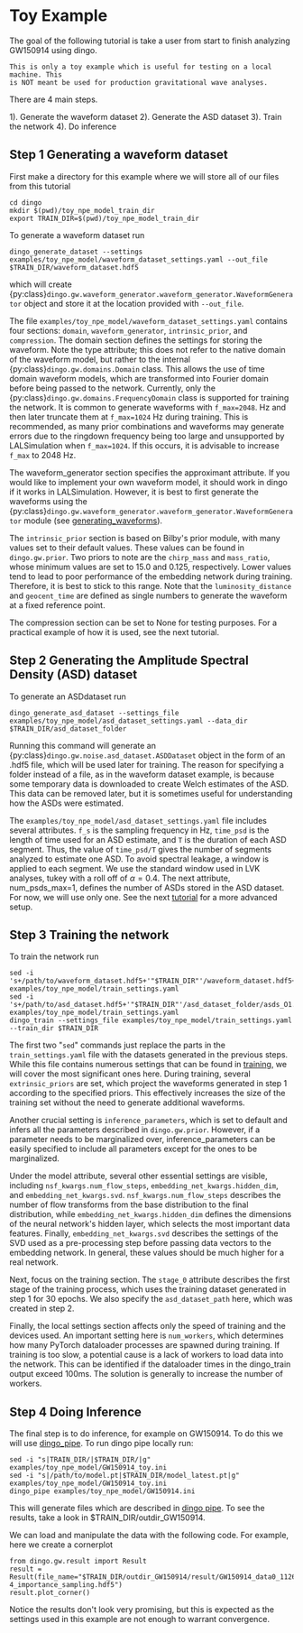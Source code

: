 # Toy Example

The goal of the following tutorial is take a user from start to finish analyzing GW150914 using dingo.

```{caution}
This is only a toy example which is useful for testing on a local machine. This
is NOT meant be used for production gravitational wave analyses.  
```

There are 4 main steps. 

1). Generate the waveform dataset
2). Generate the ASD dataset
3). Train the network
4). Do inference 

Step 1 Generating a waveform dataset
------------------------------------

First make a directory for this example where we will store all of our files from this tutorial

```
cd dingo
mkdir $(pwd)/toy_npe_model_train_dir
export TRAIN_DIR=$(pwd)/toy_npe_model_train_dir
```

To generate a waveform dataset run 

```
dingo_generate_dataset --settings examples/toy_npe_model/waveform_dataset_settings.yaml --out_file $TRAIN_DIR/waveform_dataset.hdf5
```

which will create
{py:class}`dingo.gw.waveform_generator.waveform_generator.WaveformGenerator`
object and store it at the location provided with `--out_file`.

The file `examples/toy_npe_model/waveform_dataset_settings.yaml` contains four
sections: `domain`, `waveform_generator`, `intrinsic_prior`, and `compression`. The
domain section defines the settings for storing the waveform. Note the type
attribute; this does not refer to the native domain of the waveform model, but
rather to the internal {py:class}`dingo.gw.domains.Domain` class. This allows the use
of time domain waveform models, which are transformed into Fourier domain before
being passed to the network. Currently, only
the {py:class}`dingo.gw.domains.FrequencyDomain` class is supported for training the
network. It is common to generate waveforms with `f_max=2048`. Hz and then later truncate them at
`f_max=1024` Hz during training. This is recommended, as many prior combinations
and waveforms may generate errors due to the ringdown frequency being too large
and unsupported by LALSimulation when `f_max=1024`. If this occurs, it is
advisable to increase `f_max` to 2048 Hz.

The waveform_generator section specifies the approximant attribute. If you would
like to implement your own waveform model, it should work in dingo if it works
in LALSimulation. However, it is best to first generate the waveforms using the
{py:class}`dingo.gw.waveform_generator.waveform_generator.WaveformGenerator` module (see
[generating_waveforms](generating_waveforms.md)).

The `intrinsic_prior` section is based on Bilby's prior module, with many values
set to their default values. These values can be found in `dingo.gw.prior`.
Two priors to note are the `chirp_mass` and `mass_ratio`, whose minimum values are set
to 15.0 and 0.125, respectively. Lower values tend to lead to poor performance of
the embedding network during training. Therefore, it is best to stick to this
range. Note that the `luminosity_distance` and `geocent_time` are defined as single
numbers to generate the waveform at a fixed reference point.

The compression section can be set to None for testing purposes. For a practical
example of how it is used, see the next tutorial.


Step 2 Generating the Amplitude Spectral Density (ASD) dataset
--------------------------------------------------------------

To generate an ASDdataset run 

```
dingo_generate_asd_dataset --settings_file examples/toy_npe_model/asd_dataset_settings.yaml --data_dir $TRAIN_DIR/asd_dataset_folder
```

Running this command will generate an {py:class}`dingo.gw.noise.asd_dataset.ASDDataset` object in the form of an .hdf5 file, which will be used later for training. The reason for specifying a folder instead of a file, as in the waveform dataset example, is because some temporary data is downloaded to create Welch estimates of the ASD. This data can be removed later, but it is sometimes useful for understanding how the ASDs were estimated.

The `examples/toy_npe_model/asd_dataset_settings.yaml` file includes several attributes. `f_s` is the sampling frequency in Hz, `time_psd` is the length of time used for an ASD estimate, and `T` is the duration of each ASD segment. Thus, the value of `time_psd/T` gives the number of segments analyzed to estimate one ASD. To avoid spectral leakage, a window is applied to each segment. We use the standard window used in LVK analyses, tukey with a roll off of $\alpha=0.4$. The next attribute, num_psds_max=1, defines the number of ASDs stored in the ASD dataset. For now, we will use only one. See the next [tutorial](example_npe_model.md) for a more advanced setup.


Step 3 Training the network
---------------------------

To train the network run

```
sed -i 's+/path/to/waveform_dataset.hdf5+'"$TRAIN_DIR"'/waveform_dataset.hdf5+g' examples/toy_npe_model/train_settings.yaml
sed -i 's+/path/to/asd_dataset.hdf5+'"$TRAIN_DIR"'/asd_dataset_folder/asds_O1.hdf5+g' examples/toy_npe_model/train_settings.yaml
dingo_train --settings_file examples/toy_npe_model/train_settings.yaml --train_dir $TRAIN_DIR
```

The first two "`sed`" commands just replace the parts in the `train_settings.yaml` file with the datasets generated in the previous steps. While this file contains numerous settings that can be found in [training](training.md), we will cover the most significant ones here. During training, several `extrinsic_priors` are set, which project the waveforms generated in step 1 according to the specified priors. This effectively increases the size of the training set without the need to generate additional waveforms.

Another crucial setting is `inference_parameters`, which is set to default and infers all the parameters described in `dingo.gw.prior`. However, if a parameter needs to be marginalized over, inference_parameters can be easily specified to include all parameters except for the ones to be marginalized.

Under the model attribute, several other essential settings are visible, including `nsf_kwargs.num_flow_steps`, `embedding_net_kwargs.hidden_dim`, and `embedding_net_kwargs.svd`. `nsf_kwargs.num_flow_steps` describes the number of flow transforms from the base distribution to the final distribution, while `embedding_net_kwargs.hidden_dim` defines the dimensions of the neural network's hidden layer, which selects the most important data features. Finally, `embedding_net_kwargs.svd` describes the settings of the SVD used as a pre-processing step before passing data vectors to the embedding network. In general, these values should be much higher for a real network.

Next, focus on the training section. The `stage_0` attribute describes the first stage of the training process, which uses the training dataset generated in step 1 for 30 epochs. We also specify the `asd_dataset_path` here, which was created in step 2.

Finally, the local settings section affects only the speed of training and the devices used. An important setting here is `num_workers`, which determines how many PyTorch dataloader processes are spawned during training. If training is too slow, a potential cause is a lack of workers to load data into the network. This can be identified if the dataloader times in the dingo_train output exceed 100ms. The solution is generally to increase the number of workers.



Step 4 Doing Inference
----------------------

The final step is to do inference, for example on GW150914. To do this we will use 
[dingo_pipe](dingo_pipe.md). To run dingo pipe locally run:

```
sed -i "s|TRAIN_DIR/|$TRAIN_DIR/|g" examples/toy_npe_model/GW150914_toy.ini
sed -i "s|/path/to/model.pt|$TRAIN_DIR/model_latest.pt|g" examples/toy_npe_model/GW150914_toy.ini
dingo_pipe examples/toy_npe_model/GW150914.ini
```

This will generate files which are described in [dingo pipe](dingo_pipe.md). To see the results, take a look in $TRAIN_DIR/outdir_GW150914.

We can load and manipulate the data with the following code. For example, here we create a cornerplot 

```
from dingo.gw.result import Result
result = Result(file_name="$TRAIN_DIR/outdir_GW150914/result/GW150914_data0_1126259462-4_importance_sampling.hdf5")
result.plot_corner()
```

Notice the results don't look very promising, but this is expected as the settings used in this 
example are not enough to warrant convergence. 